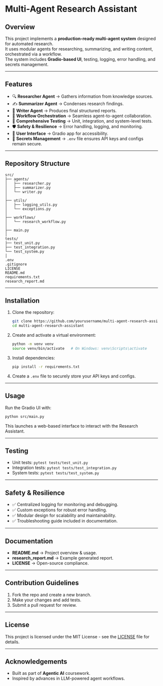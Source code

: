 
# Multi-Agent Research Assistant

## Overview
This project implements a **production-ready multi-agent system** designed for automated research.  
It uses modular agents for researching, summarizing, and writing content, orchestrated via a workflow.  
The system includes **Gradio-based UI**, testing, logging, error handling, and secrets management.

---

## Features
- 🔍 **Researcher Agent** → Gathers information from knowledge sources.  
- ✍️ **Summarizer Agent** → Condenses research findings.  
- 📄 **Writer Agent** → Produces final structured reports.  
- 🧩 **Workflow Orchestration** → Seamless agent-to-agent collaboration.  
- 🧪 **Comprehensive Testing** → Unit, integration, and system-level tests.  
- 🛡 **Safety & Resilience** → Error handling, logging, and monitoring.  
- 🎨 **User Interface** → Gradio app for accessibility.  
- 🔐 **Secrets Management** → `.env` file ensures API keys and configs remain secure.  

---

## Repository Structure
```
src/
├── agents/
│   ├── researcher.py
│   ├── summarizer.py
│   └── writer.py
│
├── utils/
│   ├── logging_utils.py
│   └── exceptions.py
│
├── workflows/
│   └── research_workflow.py
│
├── main.py
│
tests/
├── test_unit.py
├── test_integration.py
└── test_system.py
│
.env
.gitignore
LICENSE
README.md
requirements.txt
research_report.md
```

---

## Installation
1. Clone the repository:
   ```bash
   git clone https://github.com/yourusername/multi-agent-research-assistant.git
   cd multi-agent-research-assistant
   ```

2. Create and activate a virtual environment:
   ```bash
   python -m venv venv
   source venv/bin/activate   # On Windows: venv\Scripts\activate
   ```

3. Install dependencies:
   ```bash
   pip install -r requirements.txt
   ```

4. Create a `.env` file to securely store your API keys and configs.

---

## Usage
Run the Gradio UI with:
```bash
python src/main.py
```

This launches a web-based interface to interact with the Research Assistant.

---

## Testing
- Unit tests: `pytest tests/test_unit.py`  
- Integration tests: `pytest tests/test_integration.py`  
- System tests: `pytest tests/test_system.py`  

---

## Safety & Resilience
- ✅ Centralized logging for monitoring and debugging.  
- ✅ Custom exceptions for robust error handling.  
- ✅ Modular design for scalability and maintainability.  
- ✅ Troubleshooting guide included in documentation.  

---

## Documentation
- **README.md** → Project overview & usage.  
- **research_report.md** → Example generated report.  
- **LICENSE** → Open-source compliance.  

---

## Contribution Guidelines
1. Fork the repo and create a new branch.  
2. Make your changes and add tests.  
3. Submit a pull request for review.  

---

## License
This project is licensed under the MIT License - see the [LICENSE](LICENSE) file for details.

---

## Acknowledgements
- Built as part of **Agentic AI** coursework.  
- Inspired by advances in LLM-powered agent workflows.  
